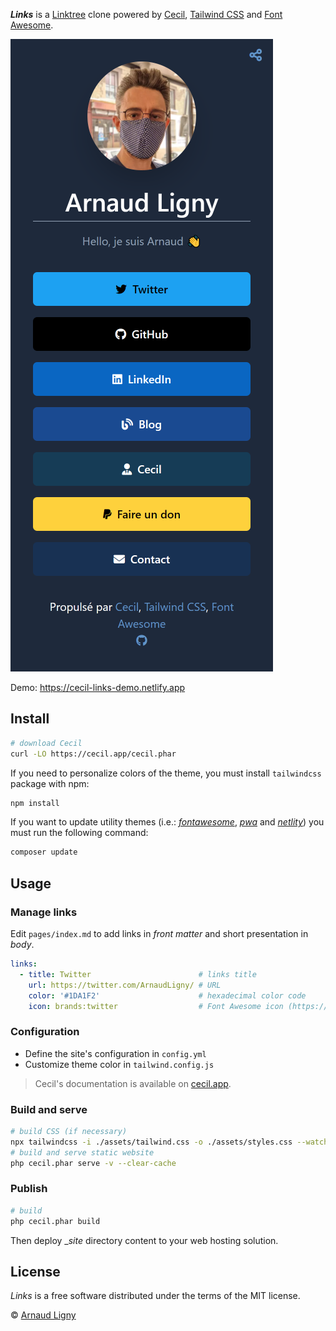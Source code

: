 **_Links_** is a [Linktree](https://linktr.ee) clone powered by [Cecil](https://cecil.app), [Tailwind CSS](https://tailwindcss.com) and [Font Awesome](https://fontawesome.com).

[![Links example](docs/cecil-links.preview.png)](https://cecil-links.netlify.app)

Demo: <https://cecil-links-demo.netlify.app>

## Install

```bash
# download Cecil
curl -LO https://cecil.app/cecil.phar
```

If you need to personalize colors of the theme, you must install `tailwindcss` package with npm:

```bash
npm install
```

If you want to update utility themes (i.e.: _[fontawesome](https://github.com/Cecilapp/theme-fontawesome#readme)_, _[pwa](https://github.com/Cecilapp/theme-pwa#readme)_ and _[netlity](https://github.com/Cecilapp/theme-netlify#readme)_) you must run the following command:

```bash
composer update
```

## Usage

### Manage links

Edit `pages/index.md` to add links in _front matter_ and short presentation in _body_.

```yaml
links:
  - title: Twitter                        # links title
    url: https://twitter.com/ArnaudLigny/ # URL
    color: '#1DA1F2'                      # hexadecimal color code
    icon: brands:twitter                  # Font Awesome icon (https://fontawesome.com/icons): <brands|solid>:icon
```

### Configuration

- Define the site's configuration in `config.yml`
- Customize theme color in `tailwind.config.js`

> Cecil's documentation is available on [cecil.app](https://cecil.app/documentation/configuration/).

### Build and serve

```bash
# build CSS (if necessary)
npx tailwindcss -i ./assets/tailwind.css -o ./assets/styles.css --watch
# build and serve static website
php cecil.phar serve -v --clear-cache
```

### Publish

```bash
# build
php cecil.phar build
```

Then deploy __site_ directory content to your web hosting solution.

## License

_Links_ is a free software distributed under the terms of the MIT license.

© [Arnaud Ligny](https://arnaudligny.fr)
